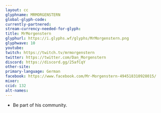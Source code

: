 ```yaml
---
layout: cc
glyphname: MRMORGENSTERN
global-glyph-code: 
currently-partnered: 
stream-currency-needed-for-glyph: 
title: MrMorgenstern
glyphurl: https://i.glyphs.wf/glyphs/MrMorgenstern.png
glyphwave: 10
youtube: 
twitch: https://twitch.tv/mrmorgenstern
twitter: https://twitter.com/Dan_Morgenstern
discord: https://discord.gg/25afCqY
other-site: 
primary-language: German
facebook: https://www.facebook.com/Mr-Morgenstern-494518310928015/
mixer: 
ccid: 132
alt-names: 
---
```

* Be part of his community.
